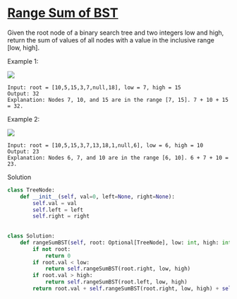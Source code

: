# [Range Sum of BST](https://leetcode.com/problems/range-sum-of-bst/)

Given the root node of a binary search tree and two integers low and high, return the sum of values of all nodes with a
value in the inclusive range [low, high].

Example 1:

![](https://assets.leetcode.com/uploads/2020/11/05/bst1.jpg)

```
Input: root = [10,5,15,3,7,null,18], low = 7, high = 15
Output: 32
Explanation: Nodes 7, 10, and 15 are in the range [7, 15]. 7 + 10 + 15 = 32.
```
Example 2:

![](https://assets.leetcode.com/uploads/2020/11/05/bst2.jpg)

```
Input: root = [10,5,15,3,7,13,18,1,null,6], low = 6, high = 10
Output: 23
Explanation: Nodes 6, 7, and 10 are in the range [6, 10]. 6 + 7 + 10 = 23.
```
Solution
```python
class TreeNode:
    def __init__(self, val=0, left=None, right=None):
        self.val = val
        self.left = left
        self.right = right
        
        
class Solution:
    def rangeSumBST(self, root: Optional[TreeNode], low: int, high: int) -> int:
        if not root:
            return 0
        if root.val < low:
            return self.rangeSumBST(root.right, low, high)
        if root.val > high:
            return self.rangeSumBST(root.left, low, high)
        return root.val + self.rangeSumBST(root.right, low, high) + self.rangeSumBST(root.left, low, high)
```